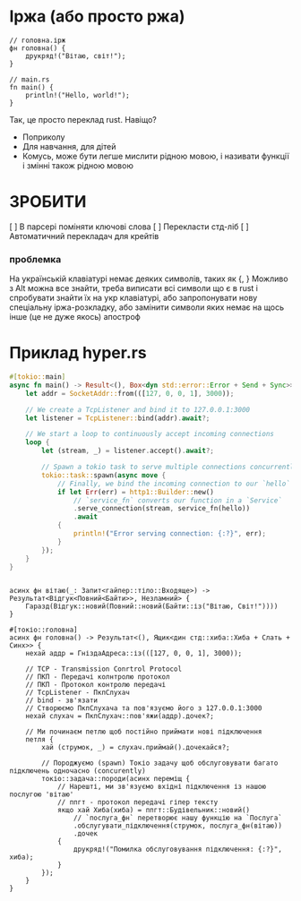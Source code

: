 # Іржа (або просто ржа)

```
// головна.ірж
фн головна() {
    друкряд!("Вітаю, світ!");
}

// main.rs
fn main() {
    println!("Hello, world!");
}
```

Так, це просто переклад rust. Навіщо?

* Поприколу
* Для навчання, для дітей
* Комусь, може бути легше мислити рідною мовою, і називати функції і змінні також рідною мовою

# ЗРОБИТИ

[ ] В парсері поміняти ключові слова
[ ] Перекласти стд-ліб
[ ] Автоматичний перекладач для крейтів

### проблемка
На українській клавіатурі немає деяких символів, таких як {, }
Можливо з Alt можна все знайти, треба виписати всі символи що є в rust
і спробувати знайти їх на укр клавіатурі, або
запропонувати нову спеціальну іржа-розкладку, або
замінити символи яких немає на щось інше (це не дуже якось)
апостроф



# Приклад hyper.rs
```rust
#[tokio::main]
async fn main() -> Result<(), Box<dyn std::error::Error + Send + Sync>> {
    let addr = SocketAddr::from(([127, 0, 0, 1], 3000));

    // We create a TcpListener and bind it to 127.0.0.1:3000
    let listener = TcpListener::bind(addr).await?;

    // We start a loop to continuously accept incoming connections
    loop {
        let (stream, _) = listener.accept().await?;

        // Spawn a tokio task to serve multiple connections concurrently
        tokio::task::spawn(async move {
            // Finally, we bind the incoming connection to our `hello` service
            if let Err(err) = http1::Builder::new()
                // `service_fn` converts our function in a `Service`
                .serve_connection(stream, service_fn(hello))
                .await
            {
                println!("Error serving connection: {:?}", err);
            }
        });
    }
}
```

```іржа

асинх фн вітаю(_: Запит<гайпер::тіло::Входяще>) -> Результат<Відгук<Повний<Байти>>, Незламний> {
    Гаразд(Відгук::новий(Повний::новий(Байти::із("Вітаю, Світ!"))))
}

#[токіо::головна]
асинх фн головна() -> Результат<(), Ящик<дин стд::хиба::Хиба + Слать + Синх>> {
    нехай аддр = ГніздаАдреса::із(([127, 0, 0, 1], 3000));

    // TCP - Transmission Conrtrol Protocol
    // ПКП - Передачі колнтролю протокол
    // ПКП - Протокол контролю передачі
    // TcpListener - ПкпСлухач
    // bind - зв'язати 
    // Створюємо ПкпСлухача та пов'язуємо його з 127.0.0.1:3000
    нехай слухач = ПкпСлухач::пов'яжи(аддр).дочек?;

    // Ми починаєм петлю щоб постійно приймати нові підключення
    петля {
        хай (струмок, _) = слухач.приймай().дочекайся?;

        // Породжуємо (spawn) Токіо задачу щоб обслуговувати багато підключень одночасно (concurently)
        токіо::задача::породи(асинх переміщ {
            // Нарешті, ми зв'язуємо вхідні підключення із нашою послугою 'вітаю'
            // ппгт - протокол передачі гіпер тексту
            якщо хай Хиба(хиба) = ппгт::Будівельник::новий()
                // `послуга_фн` перетворює нашу функцію на `Послуга`
                .обслугувати_підключення(струмок, послуга_фн(вітаю))
                .дочек
            {
                друкряд!("Помилка обслуговування підключення: {:?}", хиба);
            }
        });
    }
}
```